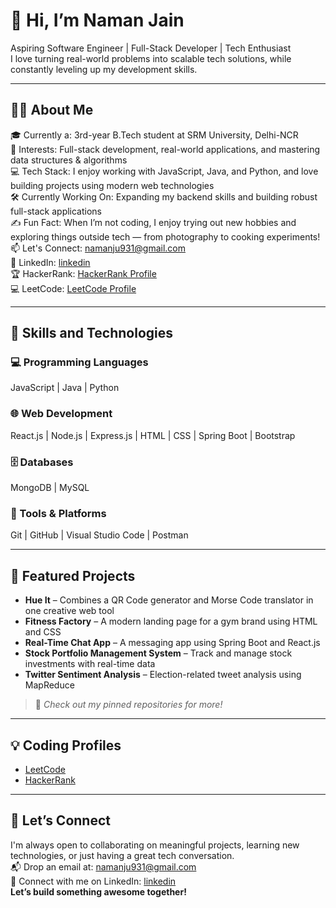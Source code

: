 # 👋 Hi, I’m Naman Jain

Aspiring Software Engineer | Full-Stack Developer | Tech Enthusiast  
I love turning real-world problems into scalable tech solutions, while constantly leveling up my development skills.

---

## 👨‍💻 About Me

🎓 Currently a: 3rd-year B.Tech student at SRM University, Delhi-NCR  
👀 Interests: Full-stack development, real-world applications, and mastering data structures & algorithms  
💻 Tech Stack: I enjoy working with JavaScript, Java, and Python, and love building projects using modern web technologies  
🛠️ Currently Working On: Expanding my backend skills and building robust full-stack applications  
✍️ Fun Fact: When I’m not coding, I enjoy trying out new hobbies and exploring things outside tech — from photography to cooking experiments!  
📫 Let's Connect: namanju931@gmail.com  
🔗 LinkedIn: [linkedin]((https://www.linkedin.com/in/--naman-jain/))  
🏆 HackerRank: [HackerRank Profile](https://www.hackerrank.com/namanjain0113)  
💻 LeetCode: [LeetCode Profile](https://leetcode.com/u/namanj913/)

---

## 🚀 Skills and Technologies

### 💻 Programming Languages  
JavaScript | Java | Python

### 🌐 Web Development  
React.js | Node.js | Express.js | HTML | CSS | Spring Boot | Bootstrap

### 🗄️ Databases  
MongoDB | MySQL

### 🧰 Tools & Platforms  
Git | GitHub | Visual Studio Code | Postman

---

## 📂 Featured Projects

- **Hue It** – Combines a QR Code generator and Morse Code translator in one creative web tool  
- **Fitness Factory** – A modern landing page for a gym brand using HTML and CSS  
- **Real-Time Chat App** – A messaging app using Spring Boot and React.js  
- **Stock Portfolio Management System** – Track and manage stock investments with real-time data  
- **Twitter Sentiment Analysis** – Election-related tweet analysis using MapReduce  
> 📌 *Check out my pinned repositories for more!*

---

## 💡 Coding Profiles

- [LeetCode](https://leetcode.com/u/namanj913/)  
- [HackerRank](https://www.hackerrank.com/namanjain0113)

---

## 🤝 Let’s Connect

I'm always open to collaborating on meaningful projects, learning new technologies, or just having a great tech conversation.  
📬 Drop an email at: namanju931@gmail.com  
🔗 Connect with me on LinkedIn: [linkedin](www.linkedin.com/in/--naman-jain)  
**Let’s build something awesome together!**
